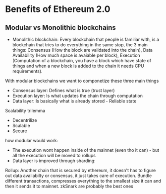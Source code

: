 # Benefits of Ethereum 2.0

## Modular vs Monolithic blockchains

- Monolithic blockchain: Every blockchain that people is familiar with, is a blockchain that tries to do everything in the same stop, the 3 main things: Consensus (How the block are validated into the chain), Data Availability (How much space is avaiable per block), Execution (Computation of a blockchain, you have a block which have state of things and when a new block is added to the chain it needs CPU requirements).

With modular blockchains we want to componetize these three main things

- Consensus layer: Defines what is true (trust layer)
- Execution layer: Is what updates the chain through computation
- Data layer: Is basically what is already stored - Reliable state

Scalability trilemma
- Decentrilize
- Scalable
- Secure

how modular would work:
- The execution wont happen inside of the mainnet (even tho it can) - but all the execution will be moved to rollups 
- Data layer is improved through sharding: 


Rollup: Another chain that is secured by ethereum, it doesn't has to figure out data availabilty or consensus, it just takes care of execution. Bundle different transactions, compresses everything to the smallest size it can and then it sends it to mainnet. zkSnark are probably the best ones